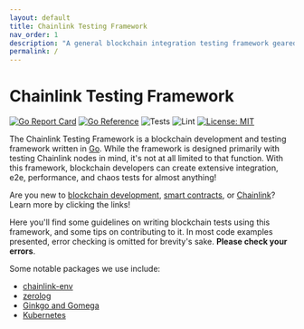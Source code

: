 ```yaml
---
layout: default
title: Chainlink Testing Framework
nav_order: 1
description: "A general blockchain integration testing framework geared towards Chainlink projects"
permalink: /
---
```


# Chainlink Testing Framework

[![Go Report Card](https://goreportcard.com/badge/github.com/smartcontractkit/chainlink-testing-framework)](https://goreportcard.com/report/github.com/smartcontractkit/chainlink-testing-framework)
[![Go Reference](https://pkg.go.dev/badge/github.com/smartcontractkit/chainlink-testing-framework.svg)](https://pkg.go.dev/github.com/smartcontractkit/chainlink-testing-framework)
![Tests](https://github.com/smartcontractkit/chainlink-testing-framework/actions/workflows/test.yaml/badge.svg)
![Lint](https://github.com/smartcontractkit/chainlink-testing-framework/actions/workflows/lint.yaml/badge.svg)
[![License: MIT](https://img.shields.io/badge/License-MIT-yellow.svg)](https://opensource.org/licenses/MIT)

The Chainlink Testing Framework is a blockchain development and testing framework written in [Go](https://go.dev/). While the framework is designed primarily with testing Chainlink nodes in mind, it's not at all limited to that function. With this framework, blockchain developers can create extensive integration, e2e, performance, and chaos tests for almost anything!

Are you new to [blockchain development](https://ethereum.org/en/developers/docs/), [smart contracts](https://docs.chain.link/docs/beginners-tutorial/), or [Chainlink](https://chain.link/)? Learn more by clicking the links!

Here you'll find some guidelines on writing blockchain tests using this framework, and some tips on contributing to it. In most code examples presented, error checking is omitted for brevity's sake. **Please check your errors**.

Some notable packages we use include:

* [chainlink-env](https://github.com/smartcontractkit/chainlink-env)
* [zerolog](https://github.com/rs/zerolog)
* [Ginkgo and Gomega](https://github.com/onsi/ginkgo)
* [Kubernetes](https://github.com/kubernetes/kubernetes)
